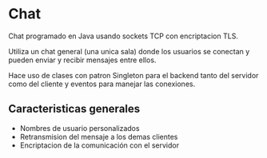# Chat

Chat programado en Java usando sockets TCP con encriptacion TLS.

Utiliza un chat general (una unica sala) donde los usuarios se conectan y pueden enviar y recibir mensajes entre ellos.

Hace uso de clases con patron Singleton para el backend tanto del servidor como del cliente y eventos para manejar las conexiones.



## Caracteristicas generales
* Nombres de usuario personalizados
* Retransmision del mensaje a los demas clientes
* Encriptacion de la comunicación con el servidor
